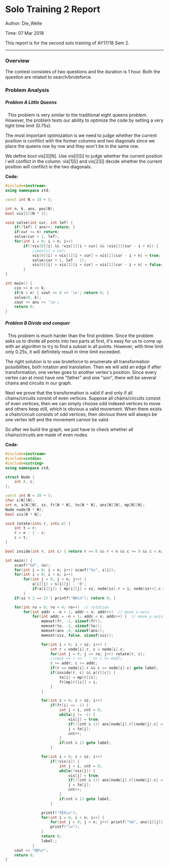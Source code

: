 # Solo Training 2 Report

Author: Die_Welle

Time: 07 Mar 2018

This report is for the second solo training of AY17/18 Sem 2.

***

### Overview

The contest consistes of two questions and the duration is 1 hour. Both the question are related to search/bruteforce.

### Problem Analysis

##### Problem A Little Queens
&nbsp;
This problem is very similar to the traditional eight queens problem. However, the problem tests our ability to optimize the code by setting a very tight time limit (0.75s).

The most important optimization is we need to judge whether the current position is confilict with the former columns and two diagonals since we place the queens row by row and they won't be in the same row.

We define bool vis[3][N]. Use vis[0][i] to judge whether the current position i will conflict in the column. vis[1][i] and vis[2][i] decide whether the current position will confilict in the two diagonals.

**Code:**
```cpp
#include<iostream>
using namespace std;

const int N = 10 + 5;

int n, k, ans, pos[N];
bool vis[5][N * 2];

void solve(int cur, int lef) {
    if(!lef) { ans++; return; }
    if(cur >= n) return;
    solve(cur + 1, lef);
    for(int i = 0; i < n; i++)
        if(!vis[0][i] && !vis[1][i + cur] && !vis[2][cur - i + n]) {
            //pos[i] = cur;
            vis[0][i] = vis[1][i + cur] = vis[2][cur - i + n] = true;
            solve(cur + 1, lef - 1);
            vis[0][i] = vis[1][i + cur] = vis[2][cur - i + n] = false;
        }
}

int main() {
    cin >> n >> k;
    if(k > n) { cout << 0 << '\n'; return 0; }
    solve(0, k);
    cout << ans << '\n';
    return 0;
}
```

##### Problem B Divide and conquer
&nbsp;
This problem is much harder than the first problem. Since the problem asks us to divide all points into two parts at first, it's easy for us to come up with an algorithm to try to find a subset in all points. However, with time limit only 0.25s, it will definitely result in time limit exceeded.

The right solution is to use bruteforce to enumerate all transformation possibilities, both rotation and translation. Then we will add an edge if after transformation, one vertex goes to another vertex's position. Since every vertex can at most have one "father" and one "son", there will be several chains and circuits in our graph.

Next we prove that the transformation is valid if and only if all chains/circuits consist of even vertices. Suppose all chains/circuits consist of even vertices, then we can simply choose odd indexed vertices to move and others keep still, which is obvious a valid movement. When there exists a chain/circuit consists of odd vertices, then obvious there will always be one vertex left and the movement cannot be valid.

So after we build the graph, we just have to check whether all chains/circuits are made of even nodes.

**Code:**
```cpp
#include<iostream>
#include<cstdio>
#include<cstring>
using namespace std;

struct Node {
    int r, c;
};

const int N = 20 + 5;
char s[N][N];
int n, a[N][N], sz, fr[N * N], to[N * N], ans[N][N], mp[N][N];
Node node[N * N];
bool vis[N * N];

void rotate(int& r, int& c) {
    int t = r;
    r = n - 1 - c;
    c = t;
}

bool inside(int r, int c) { return r >= 0 && r < n && c >= 0 && c < n; }

int main() {
    scanf("%d", &n);
    for(int i = 0; i < n; i++) scanf("%s", s[i]);
    for(int i = 0; i < n; i++)
        for(int j = 0; j < n; j++) {
            a[i][j] = s[i][j] - '0';
            if(a[i][j]) { mp[i][j] = sz; node[sz].r = i; node[sz++].c = j; }
        }
    if(sz % 2 == 1) { printf("NO\n"); return 0; }

    for(int ro = 0; ro < 4; ro++)  // rotation
        for(int addr = -n + 1; addr < n; addr++)  // move x-axis
            for(int addc = -n + 1; addc < n; addc++) {  // move y-axis
                memset(fr, -1, sizeof(fr));
                memset(to, -1, sizeof(to));
                memset(ans ,0, sizeof(ans));
                memset(vis, false, sizeof(vis));

                for(int i = 0; i < sz; i++) {
                    int r = node[i].r, c = node[i].c;
                    for(int j = 0; j <= ro; j++) rotate(r, c);
                    //cout << r << ' ' << c << endl;
                    r += addr; c += addc;
                    if(r == node[i].r && c == node[i].c) goto label;
                    if(inside(r, c) && a[r][c]) {
                        to[i] = mp[r][c];
                        fr[mp[r][c]] = i;
                    }
                }

                for(int i = 0; i < sz; i++)
                    if(fr[i] == -1) {
                        int j = i, cnt = 0;
                        while(j != -1) {
                            vis[j] = true;
                            if(!(cnt & 1)) ans[node[j].r][node[j].c] = 1;
                            j = to[j];
                            cnt++;
                        }
                        if(cnt & 1) goto label;
                    }

                for(int i = 0; i < sz; i++)
                    if(!vis[i]) {
                        int j = i, cnt = 0;
                        while(!vis[j]) {
                            vis[j] = true;
                            if(!(cnt & 1)) ans[node[j].r][node[j].c] = 1;
                            j = to[j];
                            cnt++;
                        }
                        if(cnt & 1) goto label;
                    }

                printf("YES\n");
                for(int i = 0; i < n; i++) {
                    for(int j = 0; j < n; j++) printf("%d", ans[i][j]);
                    printf("\n");
                }
                return 0;
                label:;
            }
    cout << "NO\n";
    return 0;
}
```
